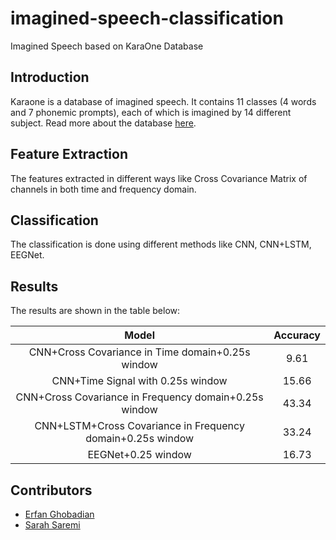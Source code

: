 # imagined-speech-classification
Imagined Speech based on KaraOne Database

## Introduction
Karaone is a database of imagined speech. It contains 11 classes (4 words and 7 phonemic prompts), each of which is imagined by 14 different subject.
Read more about the database [here](https://www.cs.toronto.edu/~complingweb/data/karaOne/karaOne.html).

## Feature Extraction
The features extracted in different ways like Cross Covariance Matrix of channels in both time and frequency domain.

## Classification
The classification is done using different methods like CNN, CNN+LSTM, EEGNet.

## Results
The results are shown in the table below:

|                           Model                            | Accuracy |
|:----------------------------------------------------------:|:--------:|
|      CNN+Cross Covariance in Time domain+0.25s window      |   9.61   |
|             CNN+Time Signal with 0.25s window              |  15.66   |
|   CNN+Cross Covariance in Frequency domain+0.25s window    |  43.34   |
| CNN+LSTM+Cross Covariance in Frequency domain+0.25s window |  33.24   |
|                     EEGNet+0.25 window                     |  16.73   |

## Contributors
- [Erfan Ghobadian](https://github.com/erfanghobadian/)
- [Sarah Saremi](https://github.com/SarahSaremi)